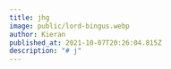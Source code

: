 ```yaml
---
title: jhg
image: public/lord-bingus.webp
author: Kieran
published_at: 2021-10-07T20:26:04.815Z
description: "# j"
---
```

